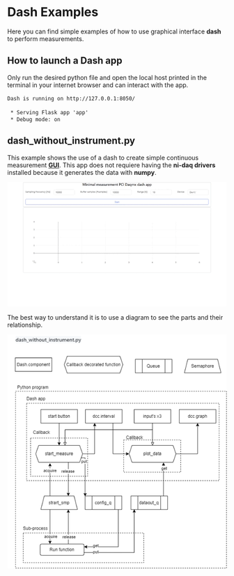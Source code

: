 # Dash Examples

Here you can find simple examples of how to use graphical interface **dash** to perform measurements.

## How to launch a Dash app

Only run the desired python file and open the local host printed in the terminal in your internet browser and can interact with the app.  
```
Dash is running on http://127.0.0.1:8050/

 * Serving Flask app 'app'
 * Debug mode: on
```

## dash_without_instrument.py

This example shows the use of a dash to create simple continuous measurement **[GUI](https://en.wikipedia.org/wiki/Graphical_user_interface)**. This app does not requiere having the **ni-daq drivers** installed because it generates the data with **numpy**.

![Alt Text](https://github.com/juliancabaleiro/nidaqmx-python-examples/blob/main/doc/images/dash-without-instrument.gif)

The best way to understand it is to use a diagram to see the parts and their relationship.  

![Alt Text](https://github.com/juliancabaleiro/nidaqmx-python-examples/blob/main/doc/images/dash_without_instrument.png)